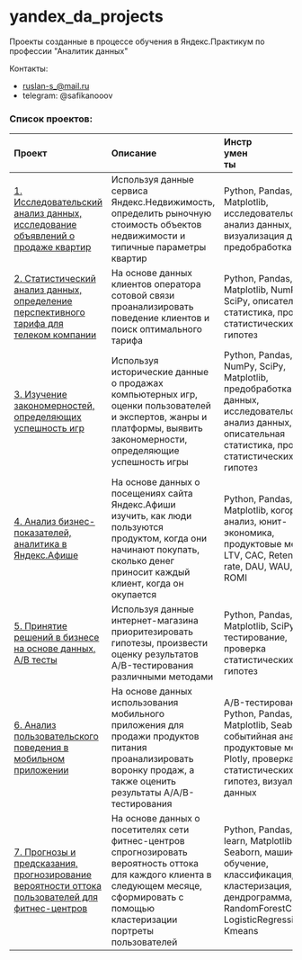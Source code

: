 # yandex_da_projects
Проекты созданные в процессе обучения в Яндекс.Практикум по профессии "Аналитик данных"

Контакты:
- ruslan-s_@mail.ru
- telegram: @safikanooov

### Список проектов:


 Проект | Описание |<div style="width:50px">Инструменты</div> |
:--- |:---|:-----
[1. Исследовательский анализ данных, исследование объявлений о продаже квартир](https://github.com/safikanov/yandex_da_projects/tree/main/1.%20%D0%90%D0%BD%D0%B0%D0%BB%D0%B8%D0%B7%20%D1%80%D1%8B%D0%BD%D0%BA%D0%B0%20%D0%BD%D0%B5%D0%B4%D0%B2%D0%B8%D0%B6%D0%B8%D0%BC%D0%BE%D1%81%D1%82%D0%B8) | Используя данные сервиса Яндекс.Недвижимость, определить рыночную стоимость объектов недвижимости и типичные параметры квартир | Python, Pandas, Matplotlib, исследовательский анализ данных, визуализация данных, предобработка данных
[2. Статистический анализ данных, определение перспективного тарифа для телеком компании](https://github.com/safikanov/yandex_da_projects/tree/main/2.%20%D0%A1%D1%82%D0%B0%D1%82%D0%B8%D1%81%D1%82%D0%B8%D1%87%D0%B5%D1%81%D0%BA%D0%B8%D0%B9%20%D0%B0%D0%BD%D0%B0%D0%BB%D0%B8%D0%B7%20%D0%B4%D0%B0%D0%BD%D0%BD%D1%8B%D1%85)| На основе данных клиентов оператора сотовой связи проанализировать поведение клиентов и поиск оптимального тарифа| Python, Pandas, Matplotlib, NumPy, SciPy, описательная статистика, проверка статистических гипотез
[3. Изучение закономерностей, определяющих успешность игр](https://github.com/safikanov/yandex_da_projects/tree/main/3.%20%D0%98%D0%B7%D1%83%D1%87%D0%B5%D0%BD%D0%B8%D0%B5%20%D0%B7%D0%B0%D0%BA%D0%BE%D0%BD%D0%BE%D0%BC%D0%B5%D1%80%D0%BD%D0%BE%D1%81%D1%82%D0%B5%D0%B9%2C%20%D0%BE%D0%BF%D1%80%D0%B5%D0%B4%D0%B5%D0%BB%D1%8F%D1%8E%D1%89%D0%B8%D1%85%20%D1%83%D1%81%D0%BF%D0%B5%D1%88%D0%BD%D0%BE%D1%81%D1%82%D1%8C%20%D0%B8%D0%B3%D1%80)| Используя исторические данные о продажах компьютерных игр, оценки пользователей и экспертов, жанры и платформы, выявить закономерности, определяющие успешность игры | Python, Pandas, NumPy, SciPy, Matplotlib, предобработка данных, исследовательский анализ данных, описательная статистика, проверка статистических гипотез
[4. Анализ бизнес-показателей, аналитика в Яндекс.Афише](https://github.com/safikanov/yandex_da_projects/tree/main/4.%20%D0%9E%D0%BF%D1%82%D0%B8%D0%BC%D0%B8%D0%B7%D0%B0%D1%86%D0%B8%D1%8F%20%D0%BC%D0%B0%D1%80%D0%BA%D0%B5%D1%82%D0%B8%D0%BD%D0%B3%D0%BE%D0%B2%D1%8B%D1%85%20%D0%B7%D0%B0%D1%82%D1%80%D0%B0%D1%82%20%D0%B2%20%D0%AF%D0%BD%D0%B4%D0%B5%D0%BA%D1%81.%D0%90%D1%84%D0%B8%D1%88%D0%B5) | На основе данных о посещениях сайта Яндекс.Афиши изучить, как люди пользуются продуктом, когда они начинают покупать, сколько денег приносит каждый клиент, когда он окупается | Python, Pandas, Matplotlib, когортный анализ, юнит-экономика, продуктовые метрики, LTV, CAC, Retention rate, DAU, WAU, MAU, ROMI
[5. Принятие решений в бизнесе на основе данных, А/В тесты](https://github.com/safikanov/yandex_da_projects/tree/main/5.%20%D0%9F%D1%80%D0%BE%D0%B2%D0%B5%D1%80%D0%BA%D0%B0%20%D0%B3%D0%B8%D0%BF%D0%BE%D1%82%D0%B5%D0%B7%20%D0%BF%D0%BE%20%D1%83%D0%B2%D0%B5%D0%BB%D0%B8%D1%87%D0%B5%D0%BD%D0%B8%D1%8E%20%D0%B2%D1%8B%D1%80%D1%83%D1%87%D0%BA%D0%B8%20%D0%B2%20%D0%B8%D0%BD%D1%82%D0%B5%D1%80%D0%BD%D0%B5%D1%82-%D0%BC%D0%B0%D0%B3%D0%B0%D0%B7%D0%B8%D0%BD%D0%B5) | Используя данные интернет-магазина приоритезировать гипотезы, произвести оценку результатов A/B-тестирования различными методами | Python, Pandas, Matplotlib, SciPy, A/B-тестирование, проверка статистических гипотез
[6. Анализ пользовательского поведения в мобильном приложении](https://github.com/Krabkvadrat/yandex_da_learning/tree/main/9.%20%D0%A1%D0%B1%D0%BE%D1%80%D0%BD%D1%8B%D0%B9%20%D0%BF%D1%80%D0%BE%D0%B5%D0%BA%D1%82%20-%202.%20AB%20%D1%82%D0%B5%D1%81%D1%82%2C%20%D0%BF%D1%80%D0%B8%D0%BB%D0%BE%D0%B6%D0%B5%D0%BD%D0%B8%D0%B5%20%D0%BF%D0%BE%20%D0%BF%D1%80%D0%BE%D0%B4%D0%B0%D0%B6%D0%B5%20%D0%BF%D1%80%D0%BE%D0%B4%D1%83%D0%BA%D1%82%D0%BE%D0%B2) | На основе данных использования мобильного приложения для продажи продуктов питания проанализировать воронку продаж, а также оценить результаты A/A/B-тестирования | A/B-тестирование, Python, Pandas, Matplotlib, Seaborn, событийная аналитика, продуктовые метрики, Plotly, проверка статистических гипотез, визуализация данных
[7. Прогнозы и предсказания, прогнозирование вероятности оттока пользователей для фитнес-центров](https://github.com/Krabkvadrat/yandex_da_learning/tree/main/11.%20%D0%9F%D1%80%D0%BE%D0%B3%D0%BD%D0%BE%D0%B7%D1%8B%20%D0%B8%20%D0%BF%D1%80%D0%B5%D0%B4%D1%81%D0%BA%D0%B0%D0%B7%D0%B0%D0%BD%D0%B8%D1%8F)| На основе данных о посетителях сети фитнес-центров спрогнозировать вероятность оттока для каждого клиента в следующем месяце, сформировать с помощью кластеризации портреты пользователей | Python, Pandas, Scikit-learn, Matplotlib, Seaborn, машинное обучение, классификация, кластеризация, дендрограмма, RandomForestClassifier, LogisticRegression, Kmeans
